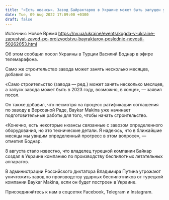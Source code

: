 ```yaml
---
title: "«Есть нюансы». Завод Байрактаров в Украине может быть запущен уже в конце 2023 года — посол"
date: Tue, 09 Aug 2022 17:09:00 +0300
draft: false
---
```

Источник: Новое Время https://nv.ua/ukraine/events/kogda-v-ukraine-zapustyat-zavod-po-proizvodstvu-bayraktarov-poslednie-novosti-50262053.html


 Об этом сообщил посол Украины в Турции Василий Боднар в эфире телемарафона.

Само же строительство завода может занять несколько месяцев, добавил он.

«Само строительство (завода — ред.) может занять несколько месяцев, а запуск завода может быть в 2023 году, возможно, в конце», — заявил посол.

Он также добавил, что несмотря на процесс ратификации соглашения по заводу в Верховной Раде, Baykar Makina уже начинает подготовительные работы для того, чтобы начать строительство.

«Конечно, есть некоторые нюансы связанные с завозом определенного оборудования, но это технические детали. Я надеюсь, что в ближайшие месяцы мы увидим определенный прогресс в этом вопросе», — отметил Боднар.

8 августа стало известно, что владелец турецкой компании Байкар создал в Украине компанию по производству беспилотных летательных аппаратов.

В администрации Российского диктатора Владимира Путина угрожают уничтожить завод по производству ударных беспилотников от турецкой компании Baykar Makina, если он будет построен в Украине.

Присоединяйтесь к нам в соцсетях Facebook, Telegram и Instagram.

